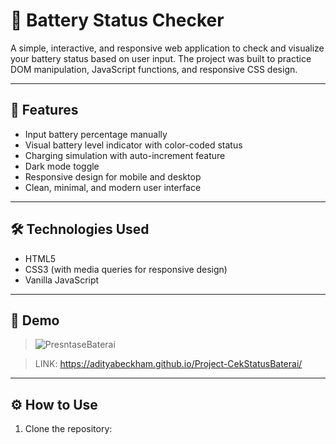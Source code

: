 # 🔋 Battery Status Checker

A simple, interactive, and responsive web application to check and visualize your battery status based on user input. The project was built to practice DOM manipulation, JavaScript functions, and responsive CSS design.

---

## 🚀 Features

- Input battery percentage manually  
- Visual battery level indicator with color-coded status  
- Charging simulation with auto-increment feature  
- Dark mode toggle  
- Responsive design for mobile and desktop  
- Clean, minimal, and modern user interface

---

## 🛠️ Technologies Used

- HTML5  
- CSS3 (with media queries for responsive design)  
- Vanilla JavaScript

---

## 📸 Demo

>  ![PresntaseBaterai](https://github.com/user-attachments/assets/b41898c5-c191-4034-af4b-5d869dcdc732)

> LINK: https://adityabeckham.github.io/Project-CekStatusBaterai/

---

## ⚙️ How to Use

1. Clone the repository:

```bash

